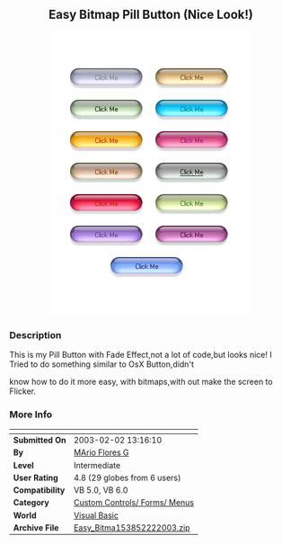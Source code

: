 ﻿<div align="center">

## Easy Bitmap Pill Button \(Nice Look\!\)

<img src="PIC2003221745132143.gif">
</div>

### Description

This is my Pill Button with Fade Effect,not a lot of code,but looks nice! I Tried to do something similar to OsX Button,didn't

know how to do it more easy, with bitmaps,with out make the screen to Flicker.
 
### More Info
 


<span>             |<span>
---                |---
**Submitted On**   |2003-02-02 13:16:10
**By**             |[MArio Flores G](https://github.com/Planet-Source-Code/PSCIndex/blob/master/ByAuthor/mario-flores-g.md)
**Level**          |Intermediate
**User Rating**    |4.8 (29 globes from 6 users)
**Compatibility**  |VB 5\.0, VB 6\.0
**Category**       |[Custom Controls/ Forms/  Menus](https://github.com/Planet-Source-Code/PSCIndex/blob/master/ByCategory/custom-controls-forms-menus__1-4.md)
**World**          |[Visual Basic](https://github.com/Planet-Source-Code/PSCIndex/blob/master/ByWorld/visual-basic.md)
**Archive File**   |[Easy\_Bitma153852222003\.zip](https://github.com/Planet-Source-Code/mario-flores-g-easy-bitmap-pill-button-nice-look__1-42903/archive/master.zip)








